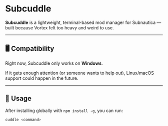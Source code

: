 # Subcuddle

**Subcuddle** is a lightweight, terminal-based mod manager for Subnautica — built because Vortex felt too heavy and weird to use.

---

## 🖥 Compatibility

Right now, Subcuddle only works on **Windows**.

If it gets enough attention (or someone wants to help out), Linux/macOS support could happen in the future.

---

## 🚀 Usage

After installing globally with `npm install -g`, you can run:

```bash
cuddle <command>
```